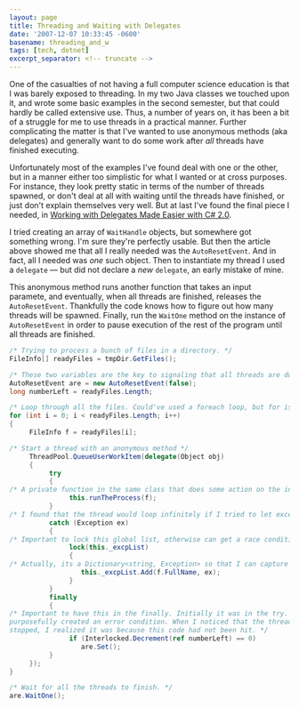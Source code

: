 ```yaml
---
layout: page
title: Threading and Waiting with Delegates
date: '2007-12-07 10:33:45 -0600'
basename: threading_and_w
tags: [tech, dotnet]
excerpt_separator: <!-- truncate -->
---
```


One of the casualties of not having a full computer science education is that I
was barely exposed to threading. In my two Java classes we touched upon it, and
wrote some basic examples in the second semester, but that could hardly be
called extensive use. Thus, a number of years on, it has been a bit of a
struggle for me to use threads in a practical manner. Further complicating the
matter is that I've wanted to use anonymous methods (aka delegates) and
generally want to do some work after _all_ threads have finished executing.

<!-- truncate -->

Unfortunately most of the examples I've found deal with one or the other, but in
a manner either too simplistic for what I wanted or at cross purposes. For
instance, they look pretty static in terms of the number of threads spawned, or
don't deal at all with waiting until the threads have finished, or just don't
explain themselves very well. But at last I've found the final piece I needed,
in <a href="http://www.codeguru.com/columns/experts/article.php/c4767/">Working
with Delegates Made Easier with C# 2.0</a>.

I tried creating an array of `WaitHandle` objects, but somewhere got something
wrong. I'm sure they're perfectly usable. But then the article above showed me
that all I really needed was the `AutoResetEvent`. And in fact, all I needed was
_one_ such object. Then to instantiate my thread I used a `delegate` &mdash; but
did not declare a _new_ `delegate`, an early mistake of mine.

This anonymous method runs another function that takes an input paramete, and
eventually, when all threads are finished, releases the `AutoResetEvent`.
Thankfully the code knows how to figure out how many threads will be spawned.
Finally, run the `WaitOne` method on the instance of `AutoResetEvent` in order
to pause execution of the rest of the program until all threads are finished.

```csharp
/* Trying to process a bunch of files in a directory. */
FileInfo[] readyFiles = tmpDir.GetFiles();

/* These two variables are the key to signaling that all threads are done. */
AutoResetEvent are = new AutoResetEvent(false);
long numberLeft = readyFiles.Length;

/* Loop through all the files. Could've used a foreach loop, but for is slightly faster */
for (int i = 0; i < readyFiles.Length; i++)
{
     FileInfo f = readyFiles[i];

/* Start a thread with an anonymous method */
     ThreadPool.QueueUserWorkItem(delegate(Object obj)
     {
          try
          {
/* A private function in the same class that does some action on the input file */
               this.runTheProcess(f);
          }
/* I found that the thread would loop infinitely if I tried to let exceptions go, therefore I just catch the exceptions and add them to a list. */
          catch (Exception ex)
          {
/* Important to lock this global list, otherwise can get a race condition. */
               lock(this._excpList)
               {
/* Actually, its a Dictionary<string, Exception> so that I can capture the file name and the exception together. */
                  this._excpList.Add(f.FullName, ex);
               }
          }
          finally
          {
/* Important to have this in the finally. Initially it was in the try. I
purposefully created an error condition. When I noticed that the threads never
stopped, I realized it was because this code had not been hit. */
               if (Interlocked.Decrement(ref numberLeft) == 0)
                  are.Set();
          }
     });
}

/* Wait for all the threads to finish. */
are.WaitOne();
```
